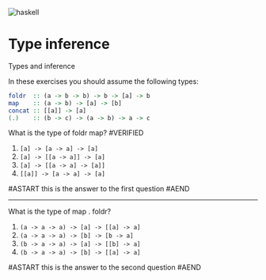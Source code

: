![haskell](http://i.imgur.com/tuFExZl.png)
# Type inference

Types and inference

In these exercises you should assume the following types:

```haskell
foldr  :: (a -> b -> b) -> b -> [a] -> b
map    :: (a -> b) -> [a] -> [b]
concat :: [[a]] -> [a]
(.)    :: (b -> c) -> (a -> b) -> a -> c
```

What is the type of foldr map? #VERIFIED
1. `[a] -> [a -> a] -> [a]`
2. `[a] -> [[a -> a]] -> [a]`
3. `[a] -> [[a -> a] -> [a]]`
4. `[[a]] -> [a -> a] -> [a]`

#ASTART
this is the answer to the first question
#AEND

------

What is the type of map . foldr?
1. `(a -> a -> a) -> [a] -> [[a] -> a]`
2. `(a -> a -> a) -> [b] -> [b -> a]`
3. `(b -> a -> a) -> [a] -> [[b] -> a]`
4. `(b -> a -> a) -> [b] -> [[a] -> a]`

#ASTART
this is the answer to the second question
#AEND
